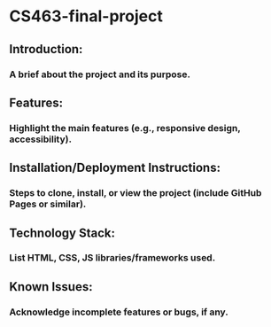 # CS463-final-project

## Introduction:
### A brief about the project and its purpose.

## Features:
### Highlight the main features (e.g., responsive design, accessibility).

## Installation/Deployment Instructions:
### Steps to clone, install, or view the project (include GitHub Pages or similar).

## Technology Stack:
### List HTML, CSS, JS libraries/frameworks used.

## Known Issues:
### Acknowledge incomplete features or bugs, if any.